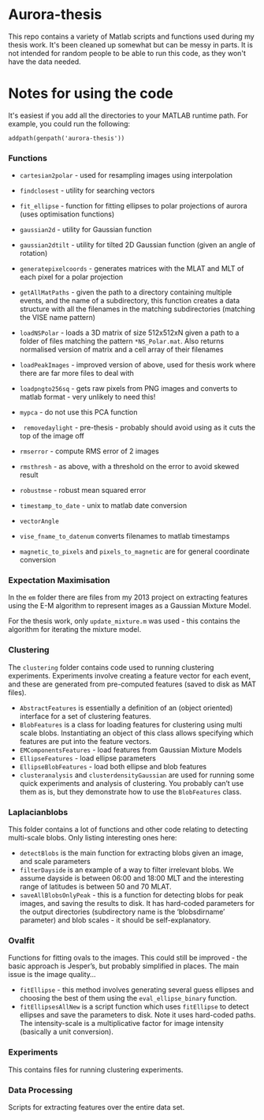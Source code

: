 Aurora-thesis
=============

This repo contains a variety of Matlab scripts and functions used during my thesis work. 
It's been cleaned up somewhat but can be messy in parts. It is not intended for random people to be able to run this code, as they won't have the data needed.

Notes for using the code
========================
It's easiest if you add all the directories to your MATLAB runtime path.
For example, you could run the following:
```
addpath(genpath('aurora-thesis'))
```

### Functions
- ```cartesian2polar``` - used for resampling images using
  interpolation
- ```findclosest``` - utility for searching vectors
- ```fit_ellipse``` - function for fitting ellipses to polar projections
  of aurora (uses optimisation functions)
- ```gaussian2d``` - utility for Gaussian function
- ```gaussian2dtilt``` - utility for tilted 2D Gaussian function (given an angle
  of rotation)
- ```generatepixelcoords``` - generates matrices with the MLAT and MLT of each pixel for a polar projection
- ```getAllMatPaths``` - given the path to a directory containing multiple
  events, and the name of a subdirectory, this function creates a data structure
with all the filenames in the matching subdirectories (matching the VISE name
pattern)
- ```loadNSPolar``` - loads a 3D matrix of size 512x512xN given a path to a
  folder of files matching the pattern ```*NS_Polar.mat```. Also returns
normalised version of matrix and a cell array of their filenames
- ```loadPeakImages``` - improved version of above, used for thesis work where
  there are far more files to deal with
- ```loadpngto256sq``` - gets raw pixels from PNG images and converts to matlab
  format - very unlikely to need this!
- ```mypca``` - do not use this PCA function
- ``` removedaylight``` - pre-thesis - probably should avoid using as it cuts
  the top of the image off
- ```rmserror``` - compute RMS error of 2 images
- ```rmsthresh``` - as above, with a threshold on the error to avoid skewed
  result
- ```robustmse``` - robust mean squared error
- ```timestamp_to_date``` - unix to matlab date conversion
- ```vectorAngle```
- ```vise_fname_to_datenum``` converts filenames to matlab timestamps

- ```magnetic_to_pixels``` and ```pixels_to_magnetic``` are for general
  coordinate conversion


### Expectation Maximisation
In the ```em``` folder there are files from my 2013 project on extracting features using the E-M algorithm to represent images as a Gaussian Mixture Model.

For the thesis work, only ```update_mixture.m``` was used - this contains the algorithm for iterating the mixture model.

### Clustering
The ```clustering``` folder contains code used to running clustering experiments. Experiments involve creating a feature vector for each event, and these are generated from pre-computed features (saved to disk as MAT files).
-  ```AbstractFeatures``` is essentially a definition of an (object oriented) interface for a set of clustering features.
- ```BlobFeatures``` is a class for loading features for clustering using multi scale blobs. Instantiating an object of this class allows specifying which features are put into the feature vectors.
- ```EMComponentsFeatures``` - load features from Gaussian Mixture Models
- ```EllipseFeatures``` - load ellipse parameters
- ```EllipseBlobFeatures``` - load both ellipse and blob features
- ```clusteranalysis``` and ```clusterdensityGaussian``` are used for running some quick experiments and analysis of clustering. You probably can’t use them as is, but they demonstrate how to use the ```BlobFeatures``` class.

### Laplacianblobs
This folder contains a lot of functions and other code relating to detecting multi-scale blobs. Only listing interesting ones here:
- ```detectBlobs``` is the main function for extracting blobs given an image, and scale parameters
- ```filterDayside``` is an example of a way to filter irrelevant blobs. We assume dayside is between 06:00 and 18:00 MLT and the interesting range of latitudes is between 50 and 70 MLAT.
- ```saveAllBlobsOnlyPeak``` - this is a function for detecting blobs for peak images, and saving the results to disk. It has hard-coded parameters for the output directories (subdirectory name is the ‘blobsdirname’ parameter) and blob scales - it should be self-explanatory.

### Ovalfit
Functions for fitting ovals to the images. This could still be improved - the basic approach is Jesper’s, but probably simplified in places. The main issue is the image quality…
- ```fitEllipse``` - this method involves generating several guess ellipses and choosing the best of them using the ```eval_ellipse_binary``` function.
- ```fitEllipsesAllNew``` is a script function which uses ```fitEllipse``` to detect ellipses and save the parameters to disk. Note it uses hard-coded paths. The intensity-scale is a multiplicative factor for image intensity (basically a unit conversion).

### Experiments
This contains files for running clustering experiments.

### Data Processing
Scripts for extracting features over the entire data set.


